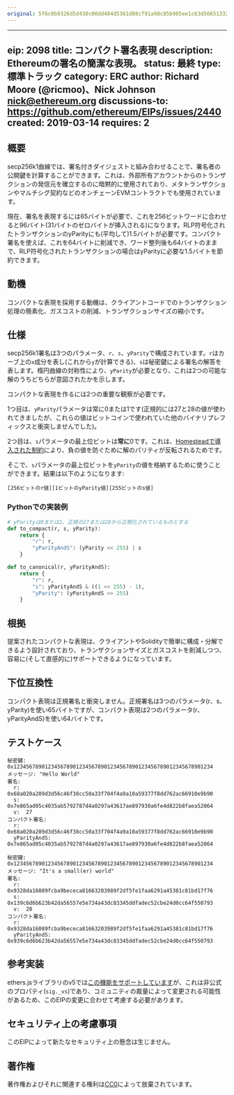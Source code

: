 ```yaml
---
original: 5f6c0b9326d5d430c00dd484d5361d88cf91a98c85b905ee1c63d56651332b5f
---
```


---
eip: 2098
title: コンパクト署名表現
description: Ethereumの署名の簡潔な表現。
status: 最終
type: 標準トラック
category: ERC
author: Richard Moore (@ricmoo)、Nick Johnson <nick@ethereum.org>
discussions-to: https://github.com/ethereum/EIPs/issues/2440
created: 2019-03-14
requires: 2
---


## 概要

secp256k1曲線では、署名付きダイジェストと組み合わせることで、署名者の公開鍵を計算することができます。これは、外部所有アカウントからのトランザクションの発信元を確立するのに暗黙的に使用されており、メタトランザクションやマルチシグ契約などのオンチェーンEVMコントラクトでも使用されています。

現在、署名を表現するには65バイトが必要で、これを256ビットワードに合わせると96バイト(31バイトのゼロバイトが挿入される)になります。RLP符号化されたトランザクションのyParityにも(平均して)1.5バイトが必要です。コンパクト署名を使えば、これを64バイトに削減でき、ワード整列後も64バイトのままで、RLP符号化されたトランザクションの場合はyParityに必要な1.5バイトを節約できます。


## 動機

コンパクトな表現を採用する動機は、クライアントコードでのトランザクション処理の簡素化、ガスコストの削減、トランザクションサイズの縮小です。


## 仕様

secp256k1署名は3つのパラメータ、`r`、`s`、`yParity`で構成されています。`r`はカーブ上の`x`成分を表し(これから`y`が計算できる)、`s`は秘密鍵による署名の解答を表します。楕円曲線の対称性により、`yParity`が必要となり、これは2つの可能な解のうちどちらが意図されたかを示します。

コンパクトな表現を作るには2つの重要な観察が必要です。

1つ目は、`yParity`パラメータは常に0または1です(正規的には27と28の値が使われてきましたが、これらの値はビットコインで使われていた他のバイナリプレフィックスと衝突しませんでした)。

2つ目は、`s`パラメータの最上位ビットは**常に**0です。これは、[Homesteadで導入された制約](./eip-2.md)により、負の値を防ぐために解のパリティが反転されるためです。

そこで、`s`パラメータの最上位ビットを`yParity`の値を格納するために使うことができます。結果は以下のようになります:

```
[256ビットのr値][1ビットのyParity値][255ビットのs値]
```


### Pythonでの実装例

```python
# yParityは0または1、正規の27または28から正規化されているものとする
def to_compact(r, s, yParity):
    return {
        "r": r,
        "yParityAndS": (yParity << 255) | s
    }

def to_canonical(r, yParityAndS):
    return {
        "r": r,
        "s": yParityAndS & ((1 << 255) - 1),
        "yParity": (yParityAndS >> 255)
    }
```


## 根拠

提案されたコンパクトな表現は、クライアントやSolidityで簡単に構成・分解できるよう設計されており、トランザクションサイズとガスコストを削減しつつ、容易に(そして直感的に)サポートできるようになっています。


## 下位互換性

コンパクト表現は正規署名と衝突しません。正規署名は3つのパラメータ(r、s、yParity)を使い65バイトですが、コンパクト表現は2つのパラメータ(r、yParityAndS)を使い64バイトです。


## テストケース

```
秘密鍵: 0x1234567890123456789012345678901234567890123456789012345678901234
メッセージ: "Hello World"
署名:
  r:  0x68a020a209d3d56c46f38cc50a33f704f4a9a10a59377f8dd762ac66910e9b90
  s:  0x7e865ad05c4035ab5792787d4a0297a43617ae897930a6fe4d822b8faea52064
  v:  27
コンパクト署名:
  r:           0x68a020a209d3d56c46f38cc50a33f704f4a9a10a59377f8dd762ac66910e9b90
  yParityAndS: 0x7e865ad05c4035ab5792787d4a0297a43617ae897930a6fe4d822b8faea52064
```

```
秘密鍵: 0x1234567890123456789012345678901234567890123456789012345678901234
メッセージ: "It's a small(er) world"
署名:
  r:  0x9328da16089fcba9bececa81663203989f2df5fe1faa6291a45381c81bd17f76
  s:  0x139c6d6b623b42da56557e5e734a43dc83345ddfadec52cbe24d0cc64f550793
  v:  28
コンパクト署名:
  r:           0x9328da16089fcba9bececa81663203989f2df5fe1faa6291a45381c81bd17f76
  yParityAndS: 0x939c6d6b623b42da56557e5e734a43dc83345ddfadec52cbe24d0cc64f550793  
```


## 参考実装

ethers.jsライブラリのv5では[この機能をサポートしています](https://github.com/ethers-io/ethers.js/blob/ethers-v5-beta/packages/bytes/src.ts/index.ts#L323)が、これは非公式のプロパティ(`sig._vs`)であり、コミュニティの裁量によって変更される可能性があるため、このEIPの変更に合わせて考慮する必要があります。


## セキュリティ上の考慮事項

このEIPによって新たなセキュリティ上の懸念は生じません。


## 著作権

著作権およびそれに関連する権利は[CC0](../LICENSE.md)によって放棄されています。